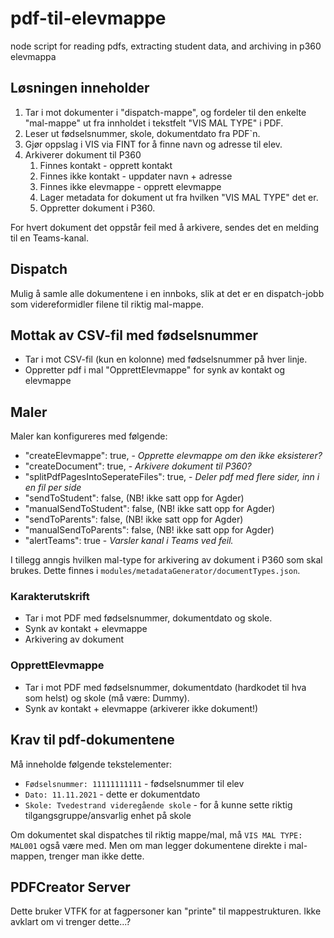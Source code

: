 # pdf-til-elevmappe
node script for reading pdfs, extracting student data, and archiving in p360 elevmappa

## Løsningen inneholder

1. Tar i mot dokumenter i "dispatch-mappe", og fordeler til den enkelte "mal-mappe" ut fra innholdet i tekstfelt "VIS MAL TYPE" i PDF.
2. Leser ut fødselsnummer, skole, dokumentdato fra PDF`n.
3. Gjør oppslag i VIS via FINT for å finne navn og adresse til elev.
4. Arkiverer dokument til P360
    1. Finnes kontakt - opprett kontakt
    2. Finnes ikke kontakt - uppdater navn + adresse
    3. Finnes ikke elevmappe - opprett elevmappe
    4. Lager metadata for dokument ut fra hvilken "VIS MAL TYPE" det er.
    5. Oppretter dokument i P360.

For hvert dokument det oppstår feil med å arkivere, sendes det en melding til en Teams-kanal.

## Dispatch
Mulig å samle alle dokumentene i en innboks, slik at det er en dispatch-jobb som videreformidler filene til riktig mal-mappe.

## Mottak av CSV-fil med fødselsnummer
* Tar i mot CSV-fil (kun en kolonne) med fødselsnummer på hver linje. 
* Oppretter pdf i mal "OpprettElevmappe" for synk av kontakt og elevmappe

## Maler

Maler kan konfigureres med følgende:   
* "createElevmappe": true, - *Opprette elevmappe om den ikke eksisterer?*
* "createDocument": true, - *Arkivere dokument til P360?*
* "splitPdfPagesIntoSeperateFiles": true, - *Deler pdf med flere sider, inn i en fil per side*
* "sendToStudent": false, (NB! ikke satt opp for Agder)
* "manualSendToStudent": false, (NB! ikke satt opp for Agder)
* "sendToParents": false, (NB! ikke satt opp for Agder)
* "manualSendToParents": false, (NB! ikke satt opp for Agder)
* "alertTeams": true - *Varsler kanal i Teams ved feil.*

I tillegg anngis hvilken mal-type for arkivering av dokument i P360 som skal brukes. Dette finnes i `modules/metadataGenerator/documentTypes.json`.

### Karakterutskrift
* Tar i mot PDF med fødselsnummer, dokumentdato og skole.
* Synk av kontakt + elevmappe
* Arkivering av dokument 

### OpprettElevmappe
* Tar i mot PDF med fødselsnummer, dokumentdato (hardkodet til hva som helst) og skole (må være: Dummy).
* Synk av kontakt + elevmappe (arkiverer ikke dokument!)

## Krav til pdf-dokumentene

Må inneholde følgende tekstelementer: 

* `Fødselsnummer: 11111111111` - fødselsnummer til elev
* `Dato: 11.11.2021` - dette er dokumentdato
* `Skole: Tvedestrand videregående skole` - for å kunne sette riktig tilgangsgruppe/ansvarlig enhet på skole

Om dokumentet skal dispatches til riktig mappe/mal, må `VIS MAL TYPE: MAL001` også være med. Men om man legger dokumentene direkte i mal-mappen, trenger man ikke dette.

## PDFCreator Server

Dette bruker VTFK for at fagpersoner kan "printe" til mappestrukturen. Ikke avklart om vi trenger dette...?

